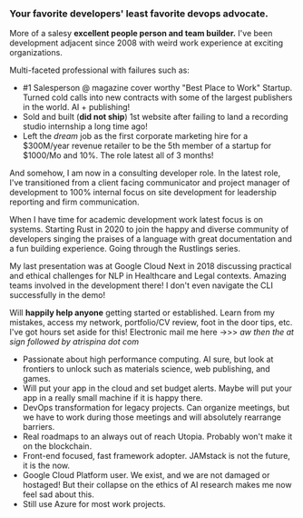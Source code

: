 ### Your favorite developers' least favorite devops advocate.  
More of a salesy **excellent people person and team builder.** I've been development adjacent since 2008 with weird work experience at exciting organizations.

Multi-faceted professional with failures such as:
 - #1 Salesperson @ magazine cover worthy "Best Place to Work" Startup. Turned cold calls into new contracts with some of the largest publishers in the world. AI + publishing!
 - Sold and built (**did not ship**) 1st website after failing to land a recording studio internship a long time ago!
 - Left the *dream* job as the first corporate marketing hire for a $300M/year revenue retailer to be the 5th member of a startup for $1000/Mo and 10%. The role latest all of 3 months! 

And somehow, I am now in a consulting developer role. In the latest role, I've transitioned from a client facing communicator and project manager of development to 100% internal focus on site development for leadership reporting and firm communication. 

When I have time for academic development work latest focus is on systems. Starting Rust in 2020 to join the happy and diverse community of developers singing the praises of a language with great documentation and a fun building experience. Going through the Rustlings series.

My last presentation was at Google Cloud Next in 2018 discussing practical and ethical challenges for NLP in Healthcare and Legal contexts. Amazing teams involved in the development there! I don't even navigate the CLI successfully in the demo!

Will **happily help anyone** getting started or established. Learn from my mistakes, access my network, portfolio/CV review, foot in the door tips, etc. I've got hours set aside for this! Electronic mail me here ->>> *aw then the at sign followed by atrispina dot com*

- Passionate about high performance computing. AI sure, but look at frontiers to unlock such as materials science, web publishing, and games.
- Will put your app in the cloud and set budget alerts. Maybe will put your app in a really small machine if it is happy there. 
- DevOps transformation for legacy projects. Can organize meetings, but we have to work during those meetings and will absolutely rearrange barriers. 
- Real roadmaps to an always out of reach Utopia. Probably won't make it on the blockchain.
- Front-end focused, fast framework adopter. JAMstack is not the future, it is the now.
- Google Cloud Platform user. We exist, and we are not damaged or hostaged! But their collapse on the ethics of AI research makes me now feel sad about this.
- Still use Azure for most work projects.
